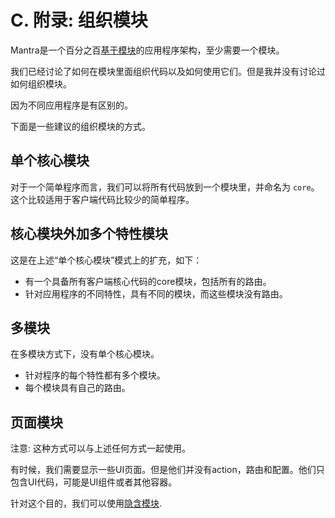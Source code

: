 # C. 附录: 组织模块

Mantra是一个百分之百[基于模块](#sec-Mantra-Modules)的应用程序架构，至少需要一个模块。

我们已经讨论了如何在模块里面组织代码以及如何使用它们。但是我并没有讨论过如何组织模块。

因为不同应用程序是有区别的。

下面是一些建议的组织模块的方式。

## 单个核心模块

对于一个简单程序而言，我们可以将所有代码放到一个模块里，并命名为 `core`。这个比较适用于客户端代码比较少的简单程序。

## 核心模块外加多个特性模块

这是在上述“单个核心模块”模式上的扩充，如下：

* 有一个具备所有客户端核心代码的core模块，包括所有的路由。
* 针对应用程序的不同特性，具有不同的模块，而这些模块没有路由。

## 多模块

在多模块方式下，没有单个核心模块。

* 针对程序的每个特性都有多个模块。
* 每个模块具有自己的路由。

## 页面模块

注意: 这种方式可以与上述任何方式一起使用。

有时候，我们需要显示一些UI页面。但是他们并没有action，路由和配置。他们只包含UI代码，可能是UI组件或者其他容器。

针对这个目的，我们可以使用[隐含模块](#sec-Implicit-Modules).
